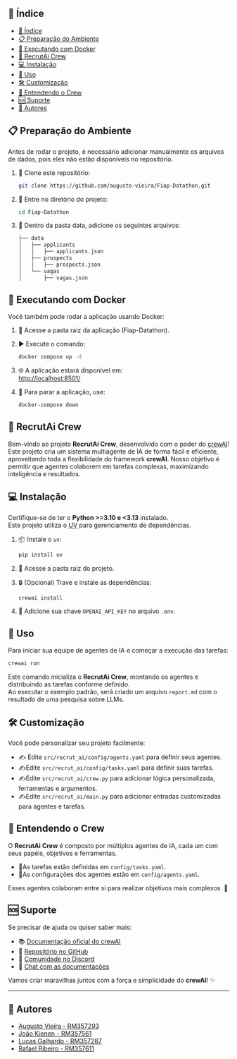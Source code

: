 ## 📜 Índice

- [📜 Índice](#-índice)
- [📋 Preparação do Ambiente](#-preparação-do-ambiente)
- [🐳 Executando com Docker](#-executando-com-docker)
- [🤖 RecrutAi Crew](#-recrutai-crew)
- [💻 Instalação](#-instalação)
- [🏹 Uso](#-uso)
- [🛠️ Customização](#️-customização)
- [🧠 Entendendo o Crew](#-entendendo-o-crew)
- [🆘 Suporte](#-suporte)
- [🪪 Autores](#-autores)

## 📋 Preparação do Ambiente
Antes de rodar o projeto, é necessário adicionar manualmente os arquivos de dados, pois eles não estão disponíveis no repositório.

1. 🐑 Clone este repositório:

    ```bash
    git clone https://github.com/augusto-vieira/Fiap-Datathon.git
    ```

2. 📁 Entre no diretório do projeto:

    ```bash
    cd Fiap-Datathon
    ```
3. 📁 Dentro da pasta data, adicione os seguintes arquivos:
    ```bash
    ├── data
    │   ├── applicants
    │   │   ├── applicants.json
    │   ├── prospects
    │   │   ├── prospects.json
    │   └── vagas
    │       ├── vagas.json       
    ```

## 🐳 Executando com Docker

Você também pode rodar a aplicação usando Docker:

1. 📂 Acesse a pasta raiz da aplicação (Fiap-Datathon).

2. ▶️ Execute o comando:

    ```bash
    docker compose up -d
    ```
3. 🌐 A aplicação estará disponível em:  
    [http://localhost:8501/](http://localhost:8501/)

4. 🛑 Para parar a aplicação, use:

    ```bash
    docker-compose down
    ``` 

## 🤖 RecrutAi Crew

Bem-vindo ao projeto **RecrutAi Crew**, desenvolvido com o poder do [crewAI](https://crewai.com)!  
Este projeto cria um sistema multiagente de IA de forma fácil e eficiente, aproveitando toda a flexibilidade do framework **crewAI**. Nosso objetivo é permitir que agentes colaborem em tarefas complexas, maximizando inteligência e resultados.


## 💻 Instalação

Certifique-se de ter o **Python >=3.10 e <3.13** instalado.  
Este projeto utiliza o [UV](https://docs.astral.sh/uv/) para gerenciamento de dependências.

1. 📦 Instale o `uv`:

    ```bash
    pip install uv
    ```

2. 📁 Acesse a pasta raiz do projeto.

3. 🔒 (Opcional) Trave e instale as dependências:

    ```bash
    crewai install
    ```

4. 🔑 Adicione sua chave `OPENAI_API_KEY` no arquivo `.env`.

## 🏹 Uso

Para iniciar sua equipe de agentes de IA e começar a execução das tarefas:

```bash
crewai run
```

Este comando inicializa o **RecrutAi Crew**, montando os agentes e distribuindo as tarefas conforme definido.  
Ao executar o exemplo padrão, será criado um arquivo `report.md` com o resultado de uma pesquisa sobre LLMs.

## 🛠️ Customização

Você pode personalizar seu projeto facilmente:

- ✍️ Edite `src/recrut_ai/config/agents.yaml` para definir seus agentes.
- ✍️Edite `src/recrut_ai/config/tasks.yaml` para definir suas tarefas.
- ✍️Edite `src/recrut_ai/crew.py` para adicionar lógica personalizada, ferramentas e argumentos.
- ✍️Edite `src/recrut_ai/main.py` para adicionar entradas customizadas para agentes e tarefas.

## 🧠 Entendendo o Crew

O **RecrutAi Crew** é composto por múltiplos agentes de IA, cada um com seus papéis, objetivos e ferramentas.

- 🚩As tarefas estão definidas em `config/tasks.yaml`.
- 🚩As configurações dos agentes estão em `config/agents.yaml`.

Esses agentes colaboram entre si para realizar objetivos mais complexos. 🚀

## 🆘 Suporte

Se precisar de ajuda ou quiser saber mais:

- 📚 [Documentação oficial do crewAI](https://docs.crewai.com)
- 🐙 [Repositório no GitHub](https://github.com/joaomdmoura/crewai)
- 💬 [Comunidade no Discord](https://discord.com/invite/X4JWnZnxPb)
- 🤖 [Chat com as documentações](https://chatg.pt/DWjSBZn)

Vamos criar maravilhas juntos com a força e simplicidade do **crewAI**! ✨

---
## 🪪 Autores

- [Augusto Vieira - RM357293](www.linkedin.com/in/whoami-augusto-vieira)
- [João Kienen    - RM357561](https://www.linkedin.com/in/jkienen/?jobid=1234)
- [Lucas Galhardo - RM357287](https://www.linkedin.com/in/lucas-galhardo/?jobid=1234)
- [Rafael Ribeiro - RM357611](https://github.com/raffaell95)